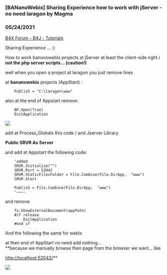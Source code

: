 ### [BANanoWebix] Sharing Experience how to work with jServer - no need laragon by Magma
### 05/24/2021
[B4X Forum - B4J - Tutorials](https://www.b4x.com/android/forum/threads/131010/)

Sharing Experience … :)  
  
  
How to work banonowebix projects at jServer at least the client-side right / **not the php server scripts… (caution!)**  
  
well when you open a project at laragon you just remove lines  
  
at **bananowebix** projects (AppStart) :  
  

```B4X
    Publish = "C:\laragon\www"
```

  
  
also at the end of Appstart remove:  
  

```B4X
    BP.Open(True)  
    ExitApplication
```

  
  
  
  
![](https://www.b4x.com/android/forum/attachments/113868)  
  
add at Process\_Globals this code / and Jserver Library  
  
 **Public SRVR As Server**  
  
and add at Appstart the following code:  
  

```B4X
    'added  
    SRVR.Initialize("")  
    SRVR.Port = 52042  
    SRVR.StaticFilesFolder = File.Combine(File.DirApp,  "www")  
    SRVR.Start  
  
    Publish = File.Combine(File.DirApp,  "www")  
    '———-
```

  
  
  
and remove  

```B4X
    fx.ShowExternalDocument(appPath)  
    #if release  
        ExitApplication  
    #end if
```

  
  
  
And the following the same for webix  
  
at then end of AppStart no need add nothing…  
**because we manually browse then page from the browser we want… like  
  
<http://localhost:52042/>**  
  
  
![](https://www.b4x.com/android/forum/attachments/113869)
